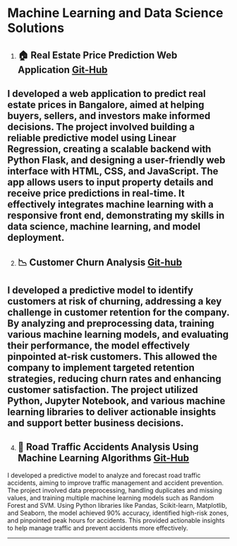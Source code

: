 # Machine Learning and Data Science Solutions 

1. ## 🏠 Real Estate Price Prediction Web Application [Git-Hub](https://github.com/abijithpandath/Projects/tree/main/Real%20Estate%20Price%20Prediction%20Web%20Application)

I developed a web application to predict real estate prices in Bangalore, aimed at helping buyers, sellers, and investors make informed decisions. The project involved building a reliable predictive model using Linear Regression, creating a scalable backend with Python Flask, and designing a user-friendly web interface with HTML, CSS, and JavaScript. The app allows users to input property details and receive price predictions in real-time. It effectively integrates machine learning with a responsive front end, demonstrating my skills in data science, machine learning, and model deployment.
---
2. ## 📉 Customer Churn Analysis  [Git-hub](https://github.com/abijithpandath/Projects/tree/main/Machine%20Learning%20Approaches%20to%20Customer%20Churn%20Prediction)

I developed a predictive model to identify customers at risk of churning, addressing a key challenge in customer retention for the company. By analyzing and preprocessing data, training various machine learning models, and evaluating their performance, the model effectively pinpointed at-risk customers. This allowed the company to implement targeted retention strategies, reducing churn rates and enhancing customer satisfaction. The project utilized Python, Jupyter Notebook, and various machine learning libraries to deliver actionable insights and support better business decisions.
---
4. ## 🚦 Road Traffic Accidents Analysis Using Machine Learning Algorithms  [Git-Hub](https://github.com/abijithpandath/Projects/tree/main/Road%20Traffic%20Accident)

I developed a predictive model to analyze and forecast road traffic accidents, aiming to improve traffic management and accident prevention. The project involved data preprocessing, handling duplicates and missing values, and training multiple machine learning models such as Random Forest and SVM. Using Python libraries like Pandas, Scikit-learn, Matplotlib, and Seaborn, the model achieved 90% accuracy, identified high-risk zones, and pinpointed peak hours for accidents. This provided actionable insights to help manage traffic and prevent accidents more effectively.

---

